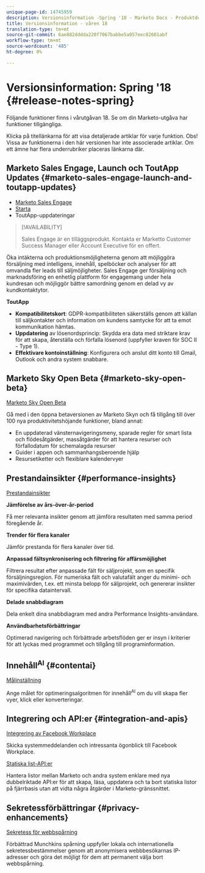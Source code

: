```yaml
---
unique-page-id: 14745959
description: Versionsinformation -Spring '18 - Marketo Docs - Produktdokumentation
title: Versionsinformation - våren 18
translation-type: tm+mt
source-git-commit: 6ae882dddda220f7067babbe5a057eec82601abf
workflow-type: tm+mt
source-wordcount: '485'
ht-degree: 0%

---
```



# Versionsinformation: Spring &#39;18 {#release-notes-spring}

Följande funktioner finns i vårutgåvan 18. Se om din Marketo-utgåva har funktioner tillgängliga.

Klicka på titellänkarna för att visa detaljerade artiklar för varje funktion. Obs! Vissa av funktionerna i den här versionen har inte associerade artiklar. Om ett ämne har flera underrubriker placeras länkarna där.

## Marketo Sales Engage, Launch och ToutApp Updates {#marketo-sales-engage-launch-and-toutapp-updates}

* [Marketo Sales Engage](/help/marketo/product-docs/marketo-sales-connect/getting-started/sales-connect-overview.md)
* [Starta](/help/marketo/product-docs/marketo-sales-connect/getting-started/sales-connect-overview.md)
* ToutApp-uppdateringar

>[!AVAILABILITY]
>
>Sales Engage är en tilläggsprodukt. Kontakta er Marketto Customer Success Manager eller Account Executive för en offert.

Öka intäkterna och produktionsmöjligheterna genom att möjliggöra försäljning med intelligens, innehåll, spelböcker och analyser för att omvandla fler leads till säljmöjligheter. Sales Engage ger försäljning och marknadsföring en enhetlig plattform för engagemang under hela kundresan och möjliggör bättre samordning genom en delad vy av kundkontaktytor.

**ToutApp**

* **Kompatibilitetskort**: GDPR-kompatibiliteten säkerställs genom att källan till säljkontakter och information om kundens samtycke för att ta emot kommunikation hämtas.
* **Uppdatering** av lösenordsprincip: Skydda era data med striktare krav för att skapa, återställa och förfalla lösenord (uppfyller kraven för SOC II - Type 1).
* **Effektivare kontoinställning**: Konfigurera och anslut ditt konto till Gmail, Outlook och andra system snabbare.

## Marketo Sky Open Beta {#marketo-sky-open-beta}

[Marketo Sky Open Beta](https://help.marketo.com/hc/en-us)

Gå med i den öppna betaversionen av Marketo Skyn och få tillgång till över 100 nya produktivitetshöjande funktioner, bland annat:

* En uppdaterad vänsternavigeringsmeny, sparade regler för smart lista och flödesåtgärder, massåtgärder för att hantera resurser och förfallodatum för schemalagda resurser
* Guider i appen och sammanhangsberoende hjälp
* Resursetiketter och flexiblare kalendervyer

## Prestandainsikter {#performance-insights}

[Prestandainsikter](/help/marketo/product-docs/reporting/performance-insights/performance-insights-overview.md)

**Jämförelse av års-över-år-period**

Få mer relevanta insikter genom att jämföra resultaten med samma period föregående år.

**Trender för flera kanaler**

Jämför prestanda för flera kanaler över tid.

**Anpassad fältsynkronisering och filtrering för affärsmöjlighet**

Filtrera resultat efter anpassade fält för säljprojekt, som en specifik försäljningsregion. För numeriska fält och valutafält anger du minimi- och maximivärden, t.ex. ett minsta belopp för säljprojekt, och genererar insikter för specifika dataintervall.

**Delade snabbdiagram**

Dela enkelt dina snabbdiagram med andra Performance Insights-användare.

**Användbarhetsförbättringar**

Optimerad navigering och förbättrade arbetsflöden ger er insyn i kriterier för att lyckas med programmet och tillgång till programinformation.

## Innehåll<sup>AI</sup> {#contentai}

[Målinställning](/help/marketo/product-docs/predictive-content/getting-started/algorithm-goal-settings.md)

Ange målet för optimeringsalgoritmen för innehåll<sup>AI</sup> om du vill skapa fler vyer, klick eller konverteringar.

## Integrering och API:er {#integration-and-apis}

[Integrering av Facebook Workplace](/help/marketo/product-docs/administration/additional-integrations/add-workplace-by-facebook-as-a-launchpoint-service.md)

Skicka systemmeddelanden och intressanta ögonblick till Facebook Workplace.

[Statiska list-API:er](https://developers.marketo.com/rest-api/assets/static-lists/)

Hantera listor mellan Marketo och andra system enklare med nya dubbelriktade API:er för att skapa, läsa, uppdatera och ta bort statiska listor på fjärrbasis utan att vidta några åtgärder i Marketo-gränssnittet.

## Sekretessförbättringar {#privacy-enhancements}

[Sekretess för webbspårning](https://developers.marketo.com/javascript-api/lead-tracking/)

Förbättrad Munchkins spårning uppfyller lokala och internationella sekretessbestämmelser genom att anonymisera webbbesökarnas IP-adresser och göra det möjligt för dem att permanent välja bort webbspårning.
